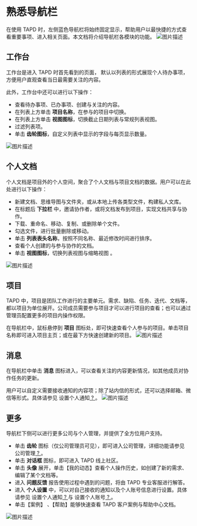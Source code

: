 # 熟悉导航栏

在使用 TAPD 时，左侧蓝色导航栏将始终固定显示，帮助用户以最快捷的方式查看重要事项、进入相关页面。本文档将介绍导航栏各模块的功能。
![图片描述](https://www.tapd.cn/tfl/captures/2019-07/tapd_34048572_base64_1562034132_84.png)

 

## 工作台

工作台是进入 TAPD 时首先看到的页面， 默认以列表的形式展现个人待办事项，方便用户直观查看当日最需要关注的内容。

此外，工作台中还可以进行以下操作：

- 查看待办事项、已办事项、创建与关注的内容。
- 在列表上方单击 **项目名称**，在参与的项目中切换。
- 在列表上方单击 **视图图标**，切换截止日期列表与常规列表视图。
- 过滤列表项。
- 单击 **齿轮图标**，自定义列表中显示的字段与每页显示数量。

![图片描述](https://www.tapd.cn/tfl/captures/2019-07/tapd_34048572_base64_1562034518_20.png)

 

## 个人文档

个人文档是项目外的个人空间，聚合了个人文档与项目文档的数据。用户可以在此处进行以下操作：

- 新建文档、思维导图与文件夹，或从本地上传各类型文件，构建私人文库。
- 在标题后 **下拉栏** 中，邀请协作者，或将文档发布到项目，实现文档共享与协作。
- 下载、重命名、移动、复制、或删除单个文件。
- 勾选文件，进行批量删除或移动。
- 单击 **列表表头名称**，按照不同名称、最近修改时间进行排序。
- 查看个人创建的与参与协作的文档。
- 单击 **视图图标**，切换列表视图与缩略视图 。

  

![图片描述](https://www.tapd.cn/tfl/captures/2019-08/tapd_34048572_base64_1566876484_19.png)

 

## 项目

TAPD 中，项目是团队工作进行的主要单元。需求、缺陷、任务、迭代、文档等，都以项目为单位展开。公司成员需要参与项目才可以进行项目的查看；也可以通过管理员配置更多的项目内操作权限。

在导航栏中，鼠标悬停到 **项目** 图标处，即可快速查看个人参与的项目。单击项目名称即可进入项目主页；或在最下方快速创建新的项目。
![图片描述](https://www.tapd.cn/tfl/captures/2019-07/tapd_34048572_base64_1561950243_42.png)

 

## 消息

在导航栏中单击 **消息** 图标进入，可以查看关注的内容更新情况，如其他成员对协作任务的更新。

用户可以自定义需要接收通知的内容项；除了站内信的形式，还可以选择邮箱、微信等形式。具体请参见 设置个人通知[ ? ](https://www.tapd.cn/help/add/?title=设置个人通知)。
![图片描述](https://www.tapd.cn/tfl/captures/2019-07/tapd_34048572_base64_1562048532_79.png)

 

## 更多

导航栏下侧可以进行更多公司与个人管理，并提供了全方位用户支持。

- 单击 **齿轮** 图标（仅公司管理员可见），即可进入公司管理，详细功能请参见 公司管理[ ? ](https://www.tapd.cn/help/add/?title=公司管理)。
- 单击 **对话框** 图标，即可进入 TAPD 线上社区。
- 单击 **头像** 展开，单击【我的动态】查看个人操作历史，如创建了新的需求、编辑了某个文档等。
- 进入 **问题反馈** 报告使用过程中遇到的问题，将由 TAPD 专业客服进行解答。
- 进入 **个人设置** 中，可以对自己接收的通知以及个人账号信息进行设置。具体请参见 设置个人通知[ ? ](https://www.tapd.cn/help/add/?title=设置个人通知)与 设置个人账号[ ? ](https://www.tapd.cn/help/add/?title=设置个人账号)。
- 单击【案例】 、【帮助】能够快速查看 TAPD 客户案例与帮助中心文档。

![图片描述](https://www.tapd.cn/tfl/captures/2019-07/tapd_34048572_base64_1561952260_77.png)

